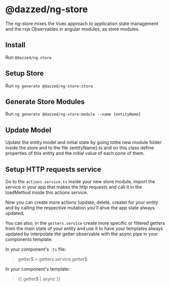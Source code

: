 # @dazzed/ng-store

The ng-store mixes the Vuex approach to application state management and the rxjs Observables in angular modules, as store modules.

## Install

Run `@dazzed/ng-store`

## Setup Store

Run `ng generate @dazzed/ng-store:store`

## Generate Store Modules

Run `ng generate @dazzed/ng-store:module --name {entityName}`

## Update Model

Update the entity model and initial state by going tothe new module folder inside the store and to the file {entityName}.ts and on this class define properties of this entity and the initial value of each oone of them.

## Setup HTTP requests service

Go to the `actions.service.ts` inside your new store module, import the service in your app that makes the http requests and call it in the loadMethod inside this actions service.

Now you can create more actions (update, delete, create) for your entity and by calling the respective mutation you'll ahve the app state always updated.

You can also, in the `getters.service` create more specific or filtered getters from the main state of your entity and use it to have your templates always updated by interpolate the getter observable with the async pipe in your components template:

In your component's `.ts` file:

> getter$ = getters.service.getter$

In your component's template:

> {{ getter$ | async }}
